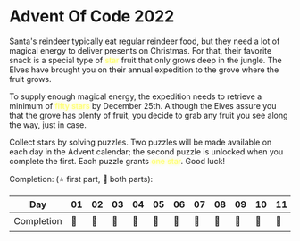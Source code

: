 # Advent Of Code 2022

Santa's reindeer typically eat regular reindeer food, but they need a lot of magical energy to deliver presents on Christmas. For that, their favorite snack is a special type
of <span style="color:#ffff66;text-shadow:0 0 5px #ffff66">star</span> fruit that only grows deep in the jungle. The Elves have brought you on their annual expedition to the grove
where the fruit grows.

To supply enough magical energy, the expedition needs to retrieve a minimum of <span style="color:#ffff66;text-shadow:0 0 5px #ffff66">fifty stars</span> by December 25th. Although
the Elves assure you that the grove has plenty of fruit, you decide to grab any fruit you see along the way, just in case.

Collect stars by solving puzzles. Two puzzles will be made available on each day in the Advent calendar;
the second puzzle is unlocked when you complete the first. Each puzzle grants <span style="color:#ffff66;text-shadow:0 0 5px #ffff66">one star</span>.
Good luck!

Completion: (⭐ first part, 🌟 both parts):

| Day        | 01  | 02  | 03  | 04  | 05  | 06  | 07  | 08  | 09  | 10  | 11  | 12  | 13  | 14  | 15  | 16  | 17  | 18  | 19  | 20  | 21  | 22  | 23  | 24  | 25  |
|------------|-----|-----|-----|-----|-----|-----|-----|-----|-----|-----|-----|-----|-----|-----|-----|-----|-----|-----|-----|-----|-----|-----|-----|-----|-----|
| Completion | 🌟  | 🌟  | 🌟  | 🌟  | 🌟  | 🌟  | 🌟  | 🌟  | 🌟  | 🌟  | 🌟  | 🌟  | 🌟  | 🌟  | 🌟  | ⭐   | ⭐   | ⭐   |     | 🌟  |     |     |     |     |     |
